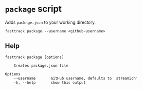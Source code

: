 # `package` script

Adds `package.json` to your working directory.

```shell
fasttrack package --username <github-username>
```

## Help

```
fasttrack package [options]

    Creates package.json file

Options
    --username       GitHub username, defaults to 'streamich'
    -h, --help       show this output
```
